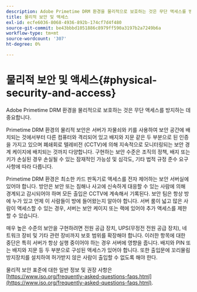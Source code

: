 ```yaml
---
description: Adobe Primetime DRM 환경을 물리적으로 보호하는 것은 무단 액세스를 방지하는 데 중요합니다.
title: 물리적 보안 및 액세스
exl-id: ecfe6036-8068-4936-892b-174cf7d4f480
source-git-commit: be43bbbd1051886c8979ff590a3197b2a7249b6a
workflow-type: tm+mt
source-wordcount: '307'
ht-degree: 0%

---
```


# 물리적 보안 및 액세스{#physical-security-and-access}

Adobe Primetime DRM 환경을 물리적으로 보호하는 것은 무단 액세스를 방지하는 데 중요합니다.

Primetime DRM 환경의 물리적 보안은 서버가 자물쇠와 키를 사용하여 보안 공간에 배치되는 것에서부터 다른 컴퓨터와 격리되어 있고 배지와 지문 같은 두 부분으로 된 인증을 가지고 있으며 폐쇄회로 텔레비전 (CCTV)에 의해 지속적으로 모니터링되는 보안 경계 케이지에 배치되는 것까지 다양합니다. 구현하는 보안 수준은 조직의 정책, 배지 또는 키가 손실된 경우 손실될 수 있는 잠재적인 가능성 및 심각도, 기타 법적 규정 준수 요구 사항에 따라 다릅니다.

Primetime DRM 환경은 최소한 카드 판독기로 액세스를 전자 제어하는 보안 서버실에 있어야 합니다. 방안은 보안 또는 침해나 사고에 신속하게 대응할 수 있는 사람에 의해 경계되고 감시되어야 하며 모든 출입은 CCTV에 계속해서 기록된다. 보안 팀은 항상 방에 누가 있고 언제 이 사람들이 방에 들어왔는지 알아야 합니다. 서버 룸이 넓고 많은 사람이 액세스할 수 있는 경우, 서버는 보안 케이지 또는 랙에 있어야 추가 액세스를 제한할 수 있습니다.

매우 높은 수준의 보안을 구현하려면 전원 공급 장치, UPS(무정전 전원 공급 장치), 네트워크 장비 및 기타 관련 장비까지 보호 범위를 확장해야 합니다. 이러한 항목에 대한 중단은 특히 서버가 항상 실행 중이어야 하는 경우 서버에 영향을 줍니다. 배지와 PIN 또는 배지와 지문 등 두 부분으로 구성된 액세스가 있어야 합니다. 또한 출입문에 꼬리물림 방지장치를 설치하여 허가받지 않은 사람이 출입할 수 없도록 해야 한다.

물리적 보안 표준에 대한 일반 정보 및 권장 사항은 [https://www.iso.org/frequently-asked-questions-faqs.html](https://www.iso.org/frequently-asked-questions-faqs.html).
